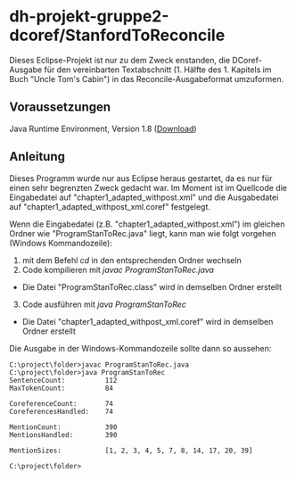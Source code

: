# dh-projekt-gruppe2-dcoref/StanfordToReconcile
Dieses Eclipse-Projekt ist nur zu dem Zweck enstanden, die DCoref-Ausgabe für den vereinbarten Textabschnitt   (1. Hälfte des 1. Kapitels im Buch "Uncle Tom's Cabin") in das Reconcile-Ausgabeformat umzuformen.

## Voraussetzungen
Java Runtime Environment, Version 1.8 ([Download](http://www.oracle.com/technetwork/java/javase/downloads/jre8-downloads-2133155.html]adasd))

## Anleitung
Dieses Programm wurde nur aus Eclipse heraus gestartet, da es nur für einen sehr begrenzten Zweck gedacht war. Im Moment ist im Quellcode die Eingabedatei auf "chapter1_adapted_withpost.xml" und die Ausgabedatei auf "chapter1_adapted_withpost_xml.coref" festgelegt.

Wenn die Eingabedatei (z.B. "chapter1_adapted_withpost.xml") im gleichen Ordner wie "ProgramStanToRec.java" liegt, kann man wie folgt vorgehen (Windows Kommandozeile):

1. mit dem Befehl *cd* in den entsprechenden Ordner wechseln
2. Code kompilieren mit *javac ProgramStanToRec.java*
  - Die Datei "ProgramStanToRec.class" wird in demselben Ordner erstellt
3. Code ausführen mit *java ProgramStanToRec*
  - Die Datei "chapter1_adapted_withpost_xml.coref" wird in demselben Ordner erstellt

Die Ausgabe in der Windows-Kommandozeile sollte dann so aussehen:
```
C:\project\folder>javac ProgramStanToRec.java
C:\project\folder>java ProgramStanToRec
SentenceCount:          112
MaxTokenCount:          84

CoreferenceCount:       74
CoreferencesHandled:    74

MentionCount:           390
MentionsHandled:        390

MentionSizes:           [1, 2, 3, 4, 5, 7, 8, 14, 17, 20, 39]

C:\project\folder>
```
